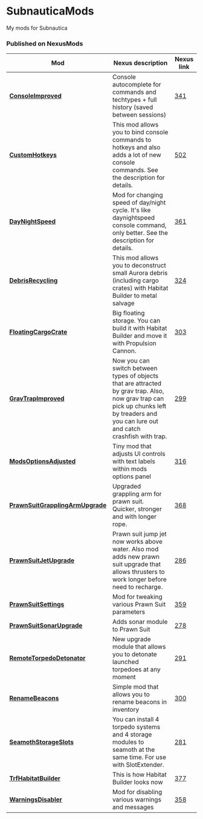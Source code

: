 # SubnauticaMods
My mods for Subnautica


### Published on NexusMods
Mod | Nexus description | Nexus link
-|-|-
| [**ConsoleImproved**](https://github.com/zorgesho/SubnauticaMods/tree/master/ConsoleImproved) | Console autocomplete for commands and techtypes + full history (saved between sessions) | [341](https://www.nexusmods.com/subnautica/mods/341)|
| [**CustomHotkeys**](https://github.com/zorgesho/SubnauticaMods/tree/master/CustomHotkeys) | This mod allows you to bind console commands to hotkeys and also adds a lot of new console commands. See the description for details. | [502](https://www.nexusmods.com/subnautica/mods/502)|
| [**DayNightSpeed**](https://github.com/zorgesho/SubnauticaMods/tree/master/DayNightSpeed) | Mod for changing speed of day/night cycle. It's like daynightspeed console command, only better. See the description for details. | [361](https://www.nexusmods.com/subnautica/mods/361)|
| [**DebrisRecycling**](https://github.com/zorgesho/SubnauticaMods/tree/master/DebrisRecycling) | This mod allows you to deconstruct small Aurora debris (including cargo crates) with Habitat Builder to metal salvage | [324](https://www.nexusmods.com/subnautica/mods/324)|
| [**FloatingCargoCrate**](https://github.com/zorgesho/SubnauticaMods/tree/master/FloatingCargoCrate) | Big floating storage. You can build it with Habitat Builder and move it with Propulsion Cannon. | [303](https://www.nexusmods.com/subnautica/mods/303)|
| [**GravTrapImproved**](https://github.com/zorgesho/SubnauticaMods/tree/master/GravTrapImproved) | Now you can switch between types of objects that are attracted by grav trap. Also, now grav trap can pick up chunks left by treaders and you can lure out and catch crashfish with trap. | [299](https://www.nexusmods.com/subnautica/mods/299)|
| [**ModsOptionsAdjusted**](https://github.com/zorgesho/SubnauticaMods/tree/master/ModsOptionsAdjusted) | Tiny mod that adjusts UI controls with text labels within mods options panel | [316](https://www.nexusmods.com/subnautica/mods/316)|
| [**PrawnSuitGrapplingArmUpgrade**](https://github.com/zorgesho/SubnauticaMods/tree/master/PrawnSuitGrapplingArmUpgrade) | Upgraded grappling arm for prawn suit. Quicker, stronger and with longer rope. | [368](https://www.nexusmods.com/subnautica/mods/368)|
| [**PrawnSuitJetUpgrade**](https://github.com/zorgesho/SubnauticaMods/tree/master/PrawnSuitJetUpgrade) | Prawn suit jump jet now works above water. Also mod adds new prawn suit upgrade that allows thrusters to work longer before need to recharge. | [286](https://www.nexusmods.com/subnautica/mods/286)|
| [**PrawnSuitSettings**](https://github.com/zorgesho/SubnauticaMods/tree/master/PrawnSuitSettings) | Mod for tweaking various Prawn Suit parameters | [359](https://www.nexusmods.com/subnautica/mods/359)|
| [**PrawnSuitSonarUpgrade**](https://github.com/zorgesho/SubnauticaMods/tree/master/PrawnSuitSonarUpgrade) | Adds sonar module to Prawn Suit | [278](https://www.nexusmods.com/subnautica/mods/278)|
| [**RemoteTorpedoDetonator**](https://github.com/zorgesho/SubnauticaMods/tree/master/RemoteTorpedoDetonator) | New upgrade module that allows you to detonate launched torpedoes at any moment | [291](https://www.nexusmods.com/subnautica/mods/291)|
| [**RenameBeacons**](https://github.com/zorgesho/SubnauticaMods/tree/master/RenameBeacons) | Simple mod that allows you to rename beacons in inventory | [300](https://www.nexusmods.com/subnautica/mods/300)|
| [**SeamothStorageSlots**](https://github.com/zorgesho/SubnauticaMods/tree/master/SeamothStorageSlots) | You can install 4 torpedo systems and 4 storage modules to seamoth at the same time. For use with SlotExtender. | [281](https://www.nexusmods.com/subnautica/mods/281)|
| [**TrfHabitatBuilder**](https://github.com/zorgesho/SubnauticaMods/tree/master/TrfHabitatBuilder) | This is how Habitat Builder looks now | [377](https://www.nexusmods.com/subnautica/mods/377)|
| [**WarningsDisabler**](https://github.com/zorgesho/SubnauticaMods/tree/master/WarningsDisabler) | Mod for disabling various warnings and messages | [358](https://www.nexusmods.com/subnautica/mods/358)|
